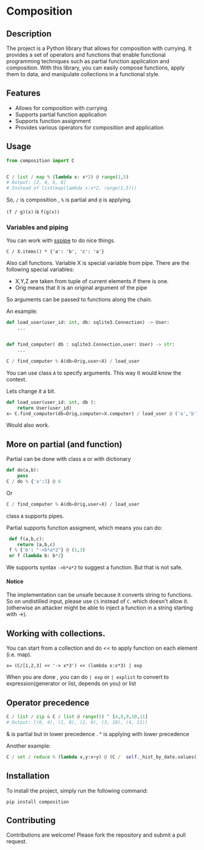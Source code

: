 # Composition

## Description
The project is a Python library that allows for composition with currying. It provides a set of operators and functions that enable functional programming techniques such as partial function application and composition. With this library, you can easily compose functions, apply them to data, and manipulate collections in a functional style.

## Features
- Allows for composition with currying
- Supports partial function application
- Supports function assignment
- Provides various operators for composition and application

## Usage

```python
from composition import C


C / list / map % (lambda x: x*2) @ range(1,5)
# Output: [2, 4, 6, 8]
# Instead of list(map(lambda x:x*2, range(1,5))) 
```


So, `/` is composition , `%` is partial and `@` is applying.

`(f / g)(x)` is `f(g(x))`




### Variables and piping
You can work with [sspipe](https://github.com/sspipe/sspipe) to do nice things.
```
C / X.items() * {'a': 'b', 'c': 'a'}
```
Also call functions. Variable X is special variable from pipe.
There are the following special variables: 

- X,Y,Z are taken from tuple of current elements if there is one.
- Orig means that it is an original argument of the pipe 

So arguments can be passed to functions along the chain.

An example:

```python
def load_user(user_id: int, db: sqlite3.Connection) -> User:
    ...


def find_computer( db : sqlite3.Connection,user: User) -> str:
    ...

C / find_computer % A(db=Orig,user=X) / load_user
```

You can use class `A` to specify arguments. This way it would know the context.

Lets change it a bit.

```python
def load_user(user_id: int, db ):
    return User(user_id)
x= C.find_computer(db=Orig,computer=X.computer) / load_user @ ('a','b')
```
Would also work.

## More on partial (and function)

Partial can be done with class a or with dictionary

```python
def do(a,b):
    pass
C / do % {'a':3} @ 6
```
Or

```python
C / find_computer % A(db=Orig,user=X) / load_user
```
class `A` supports pipes.


Partial supports function assigment, which means you can do:

```python
 def f(a,b,c):
    return (a,b,c)
 f % {'b': "->b*a*2"} @ (1,3)
 or f (lambda b: b*2}
``` 
We supports syntax `->b*a*2` to suggest a function.
But that is not safe.

#### Notice

The implementation can be unsafe because it converts string to functions. 
So on undistilled input, please use `CS` instead of `C`. which doesn't allow it.
(otherwise an attacker might be able to inject a function in a string starting with ->).


## Working with collections.

You can start from a collection and do << to apply function on each element (i.e. map).
```
x= (C/[1,2,3] << '-> x*3') << (lambda x:x*3) | exp
```
When you are done , you can do `| exp` or `| explist` to convert to expression(generator or list, depends on you) or list

## Operator precedence

```python
C / list / zip & C / list @ range(5) ^ [4,8,9,10,11]
# Output: [(0, 4), (1, 8), (2, 9), (3, 10), (4, 11)]
```

& is partial but in lower precedence .
^ is applying with lower precedence

Another example:
```python
C / set / reduce % (lambda x,y:x+y) @ (C /  self._hist_by_date.values() << (lambda s: list(s.keys())) )
```




## Installation
To install the project, simply run the following command:
```
pip install composition 
```


## Contributing
Contributions are welcome! Please fork the repository and submit a pull request.
